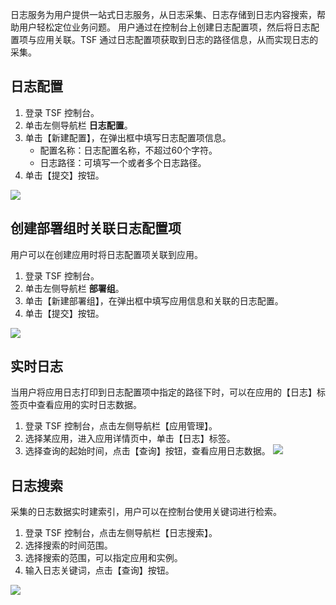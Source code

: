 日志服务为用户提供一站式日志服务，从日志采集、日志存储到日志内容搜索，帮助用户轻松定位业务问题。
用户通过在控制台上创建日志配置项，然后将日志配置项与应用关联。TSF 通过日志配置项获取到日志的路径信息，从而实现日志的采集。

## 日志配置

1. 登录 TSF 控制台。
2. 单击左侧导航栏 **日志配置**。
3. 单击【新建配置】，在弹出框中填写日志配置项信息。
	- 配置名称：日志配置名称，不超过60个字符。
	- 日志路径：可填写一个或者多个日志路径。
3. 单击【提交】按钮。

![](https://mc.qcloudimg.com/static/img/bf1f3d04bd057820a07de7f492849401/image.png)

## 创建部署组时关联日志配置项
用户可以在创建应用时将日志配置项关联到应用。

1. 登录 TSF 控制台。
2. 单击左侧导航栏 **部署组**。
3. 单击【新建部署组】，在弹出框中填写应用信息和关联的日志配置。
4. 单击【提交】按钮。

![](https://main.qcloudimg.com/raw/e8172cfa422ff26eba6140929603aff5.png)

## 实时日志
当用户将应用日志打印到日志配置项中指定的路径下时，可以在应用的【日志】标签页中查看应用的实时日志数据。

1. 登录 TSF 控制台，点击左侧导航栏【应用管理】。
2. 选择某应用，进入应用详情页中，单击【日志】标签。
3. 选择查询的起始时间，点击【查询】按钮，查看应用日志数据。
![](https://mc.qcloudimg.com/static/img/f0e006d5b27b1eb3fde504bbfbf4d9ae/image.png)

## 日志搜索
采集的日志数据实时建索引，用户可以在控制台使用关键词进行检索。

1. 登录 TSF 控制台，点击左侧导航栏【日志搜索】。
2. 选择搜索的时间范围。
3. 选择搜索的范围，可以指定应用和实例。
4. 输入日志关键词，点击【查询】按钮。

![](https://mc.qcloudimg.com/static/img/3f93aa77d24a539a69c33b209995611d/image.png)

